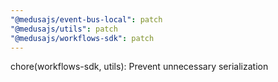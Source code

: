 ```yaml
---
"@medusajs/event-bus-local": patch
"@medusajs/utils": patch
"@medusajs/workflows-sdk": patch
---
```


chore(workflows-sdk, utils): Prevent unnecessary serialization

